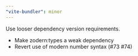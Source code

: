 ```yaml
---
"vite-bundler": minor
---
```


Use looser dependency version requirements.

- Make zodern:types a weak dependency
- Revert use of modern number syntax (#73 #74)
